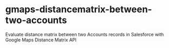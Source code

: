 # gmaps-distancematrix-between-two-accounts
Evaluate distance matrix between two Accounts records in Salesforce with Google Maps Distance Matrix API
